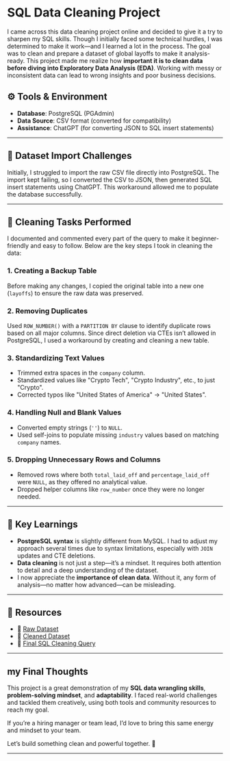# SQL Data Cleaning Project
I came across this data cleaning project online and decided to give it a try to sharpen my SQL skills. Though I initially faced some technical hurdles, I was determined to make it work—and I learned a lot in the process.
The goal was to clean and prepare a dataset of global layoffs to make it analysis-ready. This project made me realize how **important it is to clean data before diving into Exploratory Data Analysis (EDA)**. Working with messy or inconsistent data can lead to wrong insights and poor business decisions.

## ⚙️ Tools & Environment
* **Database**: PostgreSQL (PGAdmin)
* **Data Source**: CSV format (converted for compatibility)
* **Assistance**: ChatGPT (for converting JSON to SQL insert statements)

---

## 📁 Dataset Import Challenges

Initially, I struggled to import the raw CSV file directly into PostgreSQL. The import kept failing, so I converted the CSV to JSON, then generated SQL insert statements using ChatGPT. This workaround allowed me to populate the database successfully.

---

## 🧽 Cleaning Tasks Performed

I documented and commented every part of the query to make it beginner-friendly and easy to follow. Below are the key steps I took in cleaning the data:

### 1. **Creating a Backup Table**

Before making any changes, I copied the original table into a new one (`layoffs`) to ensure the raw data was preserved.

### 2. **Removing Duplicates**

Used `ROW_NUMBER()` with a `PARTITION BY` clause to identify duplicate rows based on all major columns. Since direct deletion via CTEs isn’t allowed in PostgreSQL, I used a workaround by creating and cleaning a new table.

### 3. **Standardizing Text Values**

* Trimmed extra spaces in the `company` column.
* Standardized values like "Crypto Tech", "Crypto Industry", etc., to just "Crypto".
* Corrected typos like "United States of America" → "United States".

### 4. **Handling Null and Blank Values**

* Converted empty strings (`''`) to `NULL`.
* Used self-joins to populate missing `industry` values based on matching `company` names.

### 5. **Dropping Unnecessary Rows and Columns**

* Removed rows where both `total_laid_off` and `percentage_laid_off` were `NULL`, as they offered no analytical value.
* Dropped helper columns like `row_number` once they were no longer needed.

---

## 🧠 Key Learnings

* **PostgreSQL syntax** is slightly different from MySQL. I had to adjust my approach several times due to syntax limitations, especially with `JOIN` updates and CTE deletions.
* **Data cleaning** is not just a step—it’s a mindset. It requires both attention to detail and a deep understanding of the dataset.
* I now appreciate the **importance of clean data**. Without it, any form of analysis—no matter how advanced—can be misleading.

---

## 🔗 Resources

* 📄 [Raw Dataset](#)
* 🧼 [Cleaned Dataset](#)
* 🧾 [Final SQL Cleaning Query](#)


---

## my Final Thoughts

This project is a great demonstration of my **SQL data wrangling skills**, **problem-solving mindset**, and **adaptability**. I faced real-world challenges and tackled them creatively, using both tools and community resources to reach my goal.

If you’re a hiring manager or team lead, I’d love to bring this same energy and mindset to your team.

Let’s build something clean and powerful together. 🚀

---

